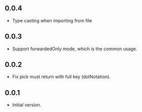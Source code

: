 ## 0.0.4
- Type casting when importing from file

## 0.0.3
- Support forwardedOnly mode, which is the common usage.

## 0.0.2
- Fix pick must return with full key (dotNotation).

## 0.0.1
- Initial version.

